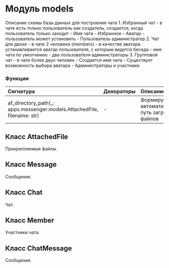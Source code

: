# Модуль models

Описание схемы базы данных для построения чата 1. Избранный чат - в чате есть только пользователь как создатель, создается, когда пользователь только заходит - Имя чата - Избранное - Аватар - пользователь может установить - Пользователь администратор 2. Чат для двоих - в чате 2 человека (members) - в качестве аватара устанавливается аватар пользователя, с которым ведется беседа - имя чата по умолчанию - два пользователя администраторы 3. Групповой чат - в чате более двух человек - Создается имя чата - Существует возможность выбора аватара - Администраторы и участники

### Функции

| Сигнатура                                                               | Декораторы | Описание                                      |
| :---------------------------------------------------------------------- | :--------- | :-------------------------------------------- |
| af_directory_path(_: apps.messenger.models.AttachedFile, filename: str) | -          | Формирует автоматический путь загрузки файлов |

## Класс AttachedFile

Прикрепляемые файлы.

## Класс Message

Сообщение.

## Класс Chat

Чат.

## Класс Member

Участники чата.

## Класс ChatMessage

Сообщения.